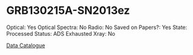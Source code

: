 # GRB130215A-SN2013ez

Optical: Yes
Optical Spectra: No
Radio: No
Saved on Papers?: Yes
State: Processed
Status: ADS Exhausted
Xray: No

[Data Catalogue](GRB130215A-SN2013ez%202bde6c23d2194a678b5275e206adb634/Data%20Catalogue%2057f448a38c494f0293eb9d51fd598715.csv)
